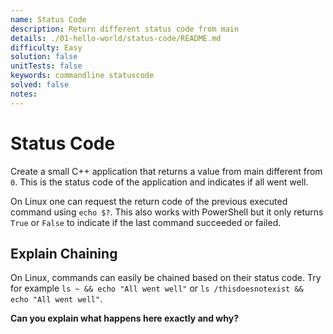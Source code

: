 ```yaml
---
name: Status Code
description: Return different status code from main
details: ./01-hello-world/status-code/README.md
difficulty: Easy
solution: false
unitTests: false
keywords: commandline statuscode
solved: false
notes:
---
```


# Status Code

Create a small C++ application that returns a value from main different from `0`. This is the status code of the application and indicates if all went well.

On Linux one can request the return code of the previous executed command using `echo $?`. This also works with PowerShell but it only returns `True` or `False` to indicate if the last command succeeded or failed.

## Explain Chaining

On Linux, commands can easily be chained based on their status code. Try for example `ls ~ && echo "All went well"` or `ls /thisdoesnotexist && echo "All went well"`.

**Can you explain what happens here exactly and why?**

<!-- Answer the question here (remove this comment!) -->
